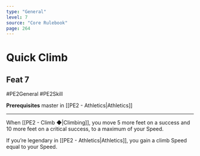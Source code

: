 ```yaml
---
type: "General"
level: 7
source: "Core Rulebook"
page: 264
---
```

# Quick Climb
## Feat 7
#PE2General #PE2Skill 

**Prerequisites** master in [[PE2 - Athletics|Athletics]]

---
When [[PE2 - Climb ◆|Climbing]], you move 5 more feet on a success and 10 more feet on a critical success, to a maximum of your Speed.

If you’re legendary in [[PE2 - Athletics|Athletics]], you gain a climb Speed equal to your Speed.